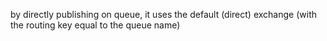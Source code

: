 by directly publishing on queue, it uses the default (direct) exchange (with the routing key equal to the queue name)